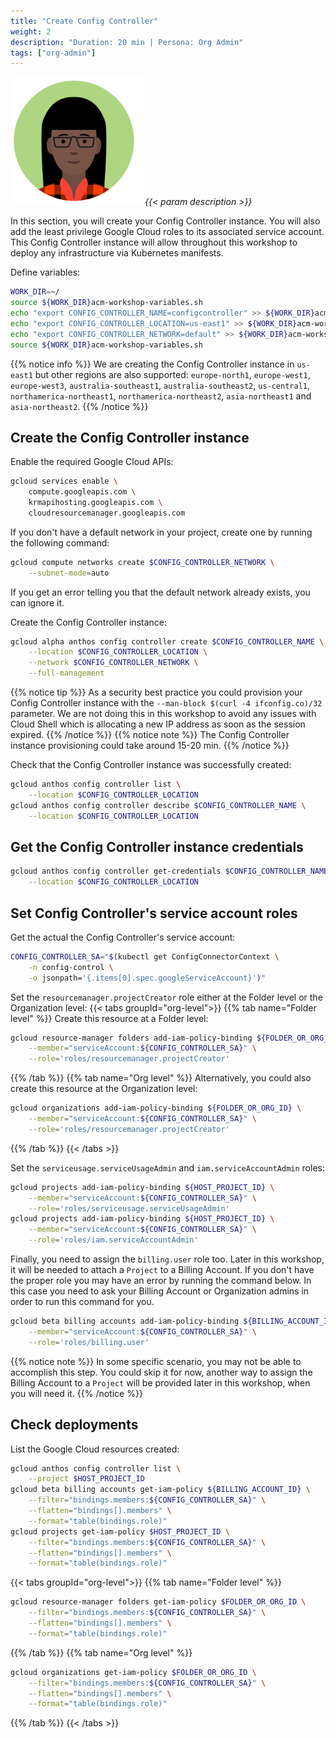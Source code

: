 ```yaml
---
title: "Create Config Controller"
weight: 2
description: "Duration: 20 min | Persona: Org Admin"
tags: ["org-admin"]
---
```

![Org Admin](/images/org-admin.png)
_{{< param description >}}_

In this section, you will create your Config Controller instance. You will also add the least privilege Google Cloud roles to its associated service account. This Config Controller instance will allow throughout this workshop to deploy any infrastructure via Kubernetes manifests.

Define variables:
```Bash
WORK_DIR=~/
source ${WORK_DIR}acm-workshop-variables.sh
echo "export CONFIG_CONTROLLER_NAME=configcontroller" >> ${WORK_DIR}acm-workshop-variables.sh
echo "export CONFIG_CONTROLLER_LOCATION=us-east1" >> ${WORK_DIR}acm-workshop-variables.sh
echo "export CONFIG_CONTROLLER_NETWORK=default" >> ${WORK_DIR}acm-workshop-variables.sh
source ${WORK_DIR}acm-workshop-variables.sh
```
{{% notice info %}}
We are creating the Config Controller instance in `us-east1` but other regions are also supported: `europe-north1`, `europe-west1`, `europe-west3`, `australia-southeast1`, `australia-southeast2`, `us-central1`, `northamerica-northeast1`, `northamerica-northeast2`, `asia-northeast1` and `asia-northeast2`.
{{% /notice %}}

## Create the Config Controller instance

Enable the required Google Cloud APIs:
```Bash
gcloud services enable \
    compute.googleapis.com \
    krmapihosting.googleapis.com \
    cloudresourcemanager.googleapis.com
```

If you don't have a default network in your project, create one by running the following command:
```Bash
gcloud compute networks create $CONFIG_CONTROLLER_NETWORK \
    --subnet-mode=auto
```
If you get an error telling you that the default network already exists, you can ignore it.

Create the Config Controller instance:
```Bash
gcloud alpha anthos config controller create $CONFIG_CONTROLLER_NAME \
    --location $CONFIG_CONTROLLER_LOCATION \
    --network $CONFIG_CONTROLLER_NETWORK \
    --full-management
```
{{% notice tip %}}
As a security best practice you could provision your Config Controller instance with the `--man-block $(curl -4 ifconfig.co)/32` parameter. We are not doing this in this workshop to avoid any issues with Cloud Shell which is allocating a new IP address as soon as the session expired.
{{% /notice %}}
{{% notice note %}}
The Config Controller instance provisioning could take around 15-20 min.
{{% /notice %}}

Check that the Config Controller instance was successfully created:
```Bash
gcloud anthos config controller list \
    --location $CONFIG_CONTROLLER_LOCATION
gcloud anthos config controller describe $CONFIG_CONTROLLER_NAME \
    --location $CONFIG_CONTROLLER_LOCATION
```

## Get the Config Controller instance credentials

```Bash
gcloud anthos config controller get-credentials $CONFIG_CONTROLLER_NAME \
    --location $CONFIG_CONTROLLER_LOCATION
```

## Set Config Controller's service account roles

Get the actual the Config Controller's service account:
```Bash
CONFIG_CONTROLLER_SA="$(kubectl get ConfigConnectorContext \
    -n config-control \
    -o jsonpath='{.items[0].spec.googleServiceAccount}')"
```

Set the `resourcemanager.projectCreator` role either at the Folder level or the Organization level:
{{< tabs groupId="org-level">}}
{{% tab name="Folder level" %}}
Create this resource at a Folder level:
```Bash
gcloud resource-manager folders add-iam-policy-binding ${FOLDER_OR_ORG_ID} \
    --member="serviceAccount:${CONFIG_CONTROLLER_SA}" \
    --role='roles/resourcemanager.projectCreator'
```
{{% /tab %}}
{{% tab name="Org level" %}}
Alternatively, you could also create this resource at the Organization level:
```Bash
gcloud organizations add-iam-policy-binding ${FOLDER_OR_ORG_ID} \
    --member="serviceAccount:${CONFIG_CONTROLLER_SA}" \
    --role='roles/resourcemanager.projectCreator'
```
{{% /tab %}}
{{< /tabs >}}

Set the `serviceusage.serviceUsageAdmin` and `iam.serviceAccountAdmin` roles:
```Bash
gcloud projects add-iam-policy-binding ${HOST_PROJECT_ID} \
    --member="serviceAccount:${CONFIG_CONTROLLER_SA}" \
    --role='roles/serviceusage.serviceUsageAdmin'
gcloud projects add-iam-policy-binding ${HOST_PROJECT_ID} \
    --member="serviceAccount:${CONFIG_CONTROLLER_SA}" \
    --role='roles/iam.serviceAccountAdmin'
```

Finally, you need to assign the `billing.user` role too. Later in this workshop, it will be needed to attach a `Project` to a Billing Account. If you don't have the proper role you may have an error by running the command below. In this case you need to ask your Billing Account or Organization admins in order to run this command for you.
```Bash
gcloud beta billing accounts add-iam-policy-binding ${BILLING_ACCOUNT_ID} \
    --member="serviceAccount:${CONFIG_CONTROLLER_SA}" \
    --role='roles/billing.user'
```
{{% notice note %}}
In some specific scenario, you may not be able to accomplish this step. You could skip it for now, another way to assign the Billing Account to a `Project` will be provided later in this workshop, when you will need it.
{{% /notice %}}

## Check deployments

List the Google Cloud resources created:
```Bash
gcloud anthos config controller list \
    --project $HOST_PROJECT_ID
gcloud beta billing accounts get-iam-policy ${BILLING_ACCOUNT_ID} \
    --filter="bindings.members:${CONFIG_CONTROLLER_SA}" \
    --flatten="bindings[].members" \
    --format="table(bindings.role)"
gcloud projects get-iam-policy $HOST_PROJECT_ID \
    --filter="bindings.members:${CONFIG_CONTROLLER_SA}" \
    --flatten="bindings[].members" \
    --format="table(bindings.role)"
```
{{< tabs groupId="org-level">}}
{{% tab name="Folder level" %}}
```Bash
gcloud resource-manager folders get-iam-policy $FOLDER_OR_ORG_ID \
    --filter="bindings.members:${CONFIG_CONTROLLER_SA}" \
    --flatten="bindings[].members" \
    --format="table(bindings.role)"
```
{{% /tab %}}
{{% tab name="Org level" %}}
```Bash
gcloud organizations get-iam-policy $FOLDER_OR_ORG_ID \
    --filter="bindings.members:${CONFIG_CONTROLLER_SA}" \
    --flatten="bindings[].members" \
    --format="table(bindings.role)"
```
{{% /tab %}}
{{< /tabs >}}

